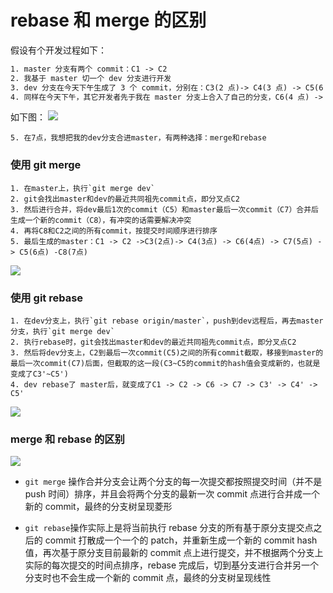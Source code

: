# rebase 和 merge 的区别
假设有个开发过程如下：
```html
1. master 分支有两个 commit：C1 -> C2
2. 我基于 master 切一个 dev 分支进行开发
3. dev 分支在今天下午生成了 3 个 commit，分别在：C3(2 点)-> C4(3 点) -> C5(6 点)
4. 同样在今天下午，其它开发者先于我在 master 分支上合入了自己的分支，C6(4 点) -> C7(5 点)，所以远程的 master 就变成了 C1 -> C2 -> C6(4 点) -> C7(5 点)
```
如下图：
![](https://chao31.github.io/pics/img/202304061641976.jpg)
```
5. 在7点，我想把我的dev分支合进master，有两种选择：merge和rebase
```

### 使用 git merge
```
1. 在master上，执行`git merge dev`
2. git会找出master和dev的最近共同祖先commit点，即分叉点C2
3. 然后进行合并，将dev最后1次的commit（C5）和master最后一次commit（C7）合并后生成一个新的commit（C8），有冲突的话需要解决冲突
4. 再将C8和C2之间的所有commit，按提交时间顺序进行排序
5. 最后生成的master：C1 -> C2 ->C3(2点)-> C4(3点) -> C6(4点) -> C7(5点) -> C5(6点) -C8(7点)
```
![](https://chao31.github.io/pics/img/202304061642826.jpg)

### 使用 git rebase
```
1. 在dev分支上，执行`git rebase origin/master`，push到dev远程后，再去master分支，执行`git merge dev`
2. 执行rebase时，git会找出master和dev的最近共同祖先commit点，即分叉点C2
3. 然后将dev分支上，C2到最后一次commit(C5)之间的所有commit截取，移接到master的最后一次commit(C7)后面，但截取的这一段(C3~C5的commit的hash值会变成新的，也就是变成了C3'~C5')
4. dev rebase了 master后，就变成了C1 -> C2 -> C6 -> C7 -> C3' -> C4' -> C5'
```
![](https://chao31.github.io/pics/img/202304061642080.jpg)

### merge 和 rebase 的区别
![](https://chao31.github.io/pics/img/202304061642577.jpg)
* `git merge` 操作合并分支会让两个分支的每一次提交都按照提交时间（并不是 push 时间）排序，并且会将两个分支的最新一次 commit 点进行合并成一个新的 commit，最终的分支树呈现菱形

* `git rebase`操作实际上是将当前执行 rebase 分支的所有基于原分支提交点之后的 commit 打散成一个一个的 patch，并重新生成一个新的 commit hash 值，再次基于原分支目前最新的 commit 点上进行提交，并不根据两个分支上实际的每次提交的时间点排序，rebase 完成后，切到基分支进行合并另一个分支时也不会生成一个新的 commit 点，最终的分支树呈现线性


